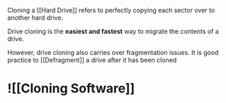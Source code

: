 Cloning a [[Hard Drive]] refers to perfectly copying each sector over to another hard drive.

Drive cloning is the **easiest and fastest** way to migrate the contents of a drive.

However, drive cloning also carries over fragmentation issues.
	It is good practice to [[Defragment]] a drive after it has been cloned

# ![[Cloning Software]]
